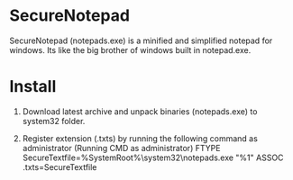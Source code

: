 # SecureNotepad

SecureNotepad (notepads.exe) is a minified and simplified notepad for windows. Its like the big brother of windows built in notepad.exe.


# Install

1. Download latest archive and unpack binaries (notepads.exe) to system32 folder.

2. Register extension (.txts) by running the following command as administrator (Running CMD as administrator)
	FTYPE SecureTextfile=%SystemRoot%\system32\notepads.exe "%1"
	ASSOC .txts=SecureTextfile
